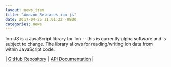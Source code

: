 ```yaml
---
layout: news_item
title: "Amazon Releases ion-js"
date: 2017-04-25 11:01:22 -0800
categories: news
---
```

Ion-JS is a JavaScript library for Ion -- this is currently alpha software and is subject to change. The library allows for reading/writing Ion data from within JavaScript code.

| [GitHub Repository](https://github.com/amzn/ion-js) | [API Documentation](https://amzn.github.io/ion-js/api/) |